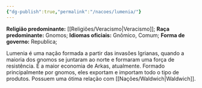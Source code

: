 ```yaml
---
{"dg-publish":true,"permalink":"/nacoes/lumenia/"}
---
```


 __Religião predominante:__ [[Religiões/Veracismo\|Veracismo]];
 __Raça predominante:__ Gnomos;
 __Idiomas oficiais:__ Gnômico, Comum; 
 __Forma de governo:__ Republica;

Lumenia é uma nação formada a partir das invasões Igrianas, quando a maioria dos gnomos se juntaram ao norte e formaram uma força de resistência. É a maior economia de Arkas, atualmente. Formado principalmente por gnomos, eles exportam e importam todo o tipo de produtos. 
Possuem uma ótima relação com [[Nações/Waldwich\|Waldwich]]. 